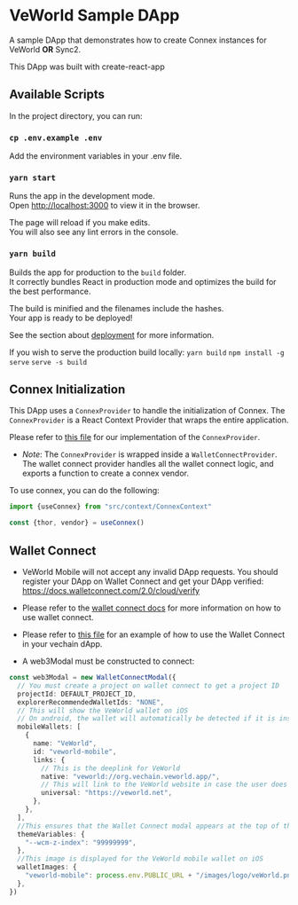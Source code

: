 # VeWorld Sample DApp

A sample DApp that demonstrates how to create Connex instances for VeWorld <b>OR</b> Sync2.

This DApp was built with create-react-app

## Available Scripts

In the project directory, you can run:

### `cp .env.example .env`

Add the environment variables in your .env file.

### `yarn start`

Runs the app in the development mode.\
Open [http://localhost:3000](http://localhost:3000) to view it in the browser.

The page will reload if you make edits.\
You will also see any lint errors in the console.

### `yarn build`

Builds the app for production to the `build` folder.\
It correctly bundles React in production mode and optimizes the build for the best performance.

The build is minified and the filenames include the hashes.\
Your app is ready to be deployed!

See the section about [deployment](https://facebook.github.io/create-react-app/docs/deployment) for more information.

If you wish to serve the production build locally:
`yarn build`
`npm install -g serve`
`serve -s build`

## Connex Initialization

This DApp uses a `ConnexProvider` to handle the initialization of Connex. The `ConnexProvider` is a React Context Provider that wraps the entire application.

Please refer to [this file](./src/context/ConnexContext.tsx) for our implementation of the `ConnexProvider`.

- *Note*: The `ConnexProvider` is wrapped inside a `WalletConnectProvider`. The wallet connect provider handles all the wallet connect logic, and exports a function to create a connex vendor.

To use connex, you can do the following:
```typescript
import {useConnex} from "src/context/ConnexContext"

const {thor, vendor} = useConnex()

```


## Wallet Connect

- VeWorld Mobile will not accept any invalid DApp requests. You should register your DApp on Wallet Connect and get your DApp verified: https://docs.walletconnect.com/2.0/cloud/verify

- Please refer to the [wallet connect docs](https://docs.walletconnect.com/2.0/web3modal/about) for more information on how to use wallet connect.

- Please refer to [this file](./src/context/WalletConnectContext.tsx) for an example of how to use the Wallet Connect in your vechain dApp.

- A web3Modal must be constructed to connect:

```typescript
const web3Modal = new WalletConnectModal({
  // You must create a project on wallet connect to get a project ID
  projectId: DEFAULT_PROJECT_ID,
  explorerRecommendedWalletIds: "NONE",
  // This will show the VeWorld wallet on iOS
  // On android, the wallet will automatically be detected if it is installed
  mobileWallets: [
    {
      name: "VeWorld",
      id: "veworld-mobile",
      links: {
        // This is the deeplink for VeWorld
        native: "veworld://org.vechain.veworld.app/",
        // This will link to the VeWorld website in case the user does not have VeWorld installed
        universal: "https://veworld.net",
      },
    },
  ],
  //This ensures that the Wallet Connect modal appears at the top of the page
  themeVariables: {
    "--wcm-z-index": "99999999",
  },
  //This image is displayed for the VeWorld mobile wallet on iOS
  walletImages: {
    "veworld-mobile": process.env.PUBLIC_URL + "/images/logo/veWorld.png",
  },
})
```

